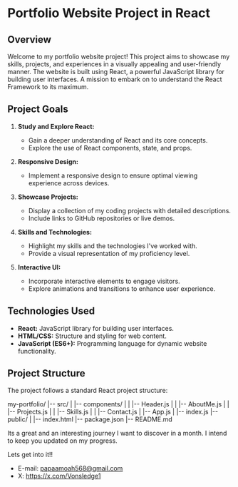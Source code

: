 # Portfolio Website Project in React

## Overview

Welcome to my portfolio website project! This project aims to showcase my skills, projects, and experiences in a visually appealing and user-friendly manner. The website is built using React, a powerful JavaScript library for building user interfaces.
A mission to embark on to understand the React Framework to its maximum.

## Project Goals

1. **Study and Explore React:**
   - Gain a deeper understanding of React and its core concepts.
   - Explore the use of React components, state, and props.

2. **Responsive Design:**
   - Implement a responsive design to ensure optimal viewing experience across devices.

3. **Showcase Projects:**
   - Display a collection of my coding projects with detailed descriptions.
   - Include links to GitHub repositories or live demos.

4. **Skills and Technologies:**
   - Highlight my skills and the technologies I've worked with.
   - Provide a visual representation of my proficiency level.

5. **Interactive UI:**
   - Incorporate interactive elements to engage visitors.
   - Explore animations and transitions to enhance user experience.

## Technologies Used

- **React:** JavaScript library for building user interfaces.
- **HTML/CSS:** Structure and styling for web content.
- **JavaScript (ES6+):** Programming language for dynamic website functionality.

## Project Structure

The project follows a standard React project structure:

my-portfolio/
|-- src/
|   |-- components/
|   |   |-- Header.js
|   |   |-- AboutMe.js
|   |   |-- Projects.js
|   |   |-- Skills.js
|   |   |-- Contact.js
|   |-- App.js
|   |-- index.js
|-- public/
|   |-- index.html
|-- package.json
|-- README.md

Its a great and an interesting journey I want to discover in a month.
I intend to keep you updated on my progress.

Lets get into it!!

* E-mail: papaamoah568@gmail.com
* X: https://x.com/Vonsledge1
